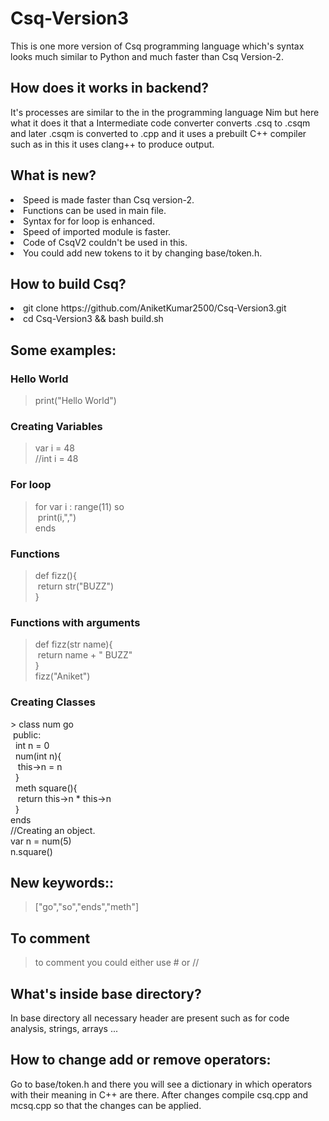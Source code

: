 # Csq-Version3
This is one more version of Csq programming language which's syntax looks much similar to Python and much faster than Csq Version-2.

## How does it works in backend?
It's processes are similar to the in the programming language Nim but here what it does it that a Intermediate code converter converts .csq to .csqm and later .csqm is converted to .cpp and it uses a prebuilt C++ compiler such as in this it uses clang++ to produce output.
## What is new?
<li>Speed is made faster than Csq version-2.</li>
<li>Functions can be used in main file.</li>
<li>Syntax for for loop is enhanced.</li>
<li>Speed of imported module is faster.</li>
<li>Code of CsqV2 couldn't be used in this.</li>
<li>You could add new tokens to it by changing base/token.h.</li>

## How to build Csq?
<li> git clone https://github.com/AniketKumar2500/Csq-Version3.git </li>
<li> cd Csq-Version3 && bash build.sh</li>

## Some examples:

<h3>Hello World</h3>

> print("Hello World")

<h3>Creating Variables</h3>

> var i = 48 <br>
  //int i = 48
<h3>For loop</h3>

> for var i : range(11) so <br>
  &nbsp;print(i,",") <br>
  ends
  
 <h3>Functions</h3>

> def fizz(){<br>
    &nbsp;return str("BUZZ")<br>
  }<br>


 <h3>Functions with arguments</h3>

> def fizz(str name){<br>
    &nbsp;return name + " BUZZ"<br>
  }<br>
  fizz("Aniket")<br>

<h3>Creating Classes</h3>
> class num go<br>
  &nbsp;public:<br>
  &nbsp;&nbsp;int n = 0<br>
  &nbsp;&nbsp;num(int n){<br>
  &nbsp;&nbsp;&nbsp;this->n = n<br>
  &nbsp;&nbsp;}<br>
  &nbsp;&nbsp;meth square(){<br>
  &nbsp;&nbsp;&nbsp;return this->n * this->n<br>
  &nbsp;&nbsp;}<br>
  ends<br>
  //Creating an object.<br>
  var n = num(5)<br>
  n.square()<br>
  
  
## New keywords::
> ["go","so","ends","meth"]
## To comment 
> to comment you could either use # or //
## What's inside base directory?
In base directory all necessary header are present such as for code analysis, strings, arrays ...
## How to change add or remove operators:
Go to base/token.h and there you will see a dictionary in which operators with their meaning in C++ are there. After changes compile csq.cpp and mcsq.cpp so that the changes can be applied.
